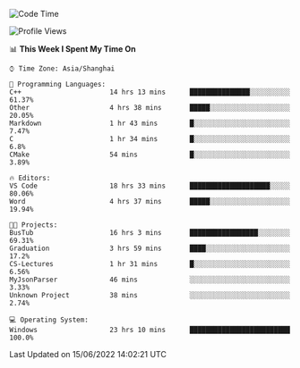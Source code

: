 <!--START_SECTION:waka-->
![Code Time](http://img.shields.io/badge/Code%20Time-126%20hrs%2024%20mins-blue)

![Profile Views](http://img.shields.io/badge/Profile%20Views-0-blue)

📊 **This Week I Spent My Time On** 

```text
⌚︎ Time Zone: Asia/Shanghai

💬 Programming Languages: 
C++                      14 hrs 13 mins      ███████████████░░░░░░░░░░   61.37% 
Other                    4 hrs 38 mins       █████░░░░░░░░░░░░░░░░░░░░   20.05% 
Markdown                 1 hr 43 mins        █░░░░░░░░░░░░░░░░░░░░░░░░   7.47% 
C                        1 hr 34 mins        █░░░░░░░░░░░░░░░░░░░░░░░░   6.8% 
CMake                    54 mins             █░░░░░░░░░░░░░░░░░░░░░░░░   3.89%

🔥 Editors: 
VS Code                  18 hrs 33 mins      ████████████████████░░░░░   80.06% 
Word                     4 hrs 37 mins       █████░░░░░░░░░░░░░░░░░░░░   19.94%

🐱‍💻 Projects: 
BusTub                   16 hrs 3 mins       █████████████████░░░░░░░░   69.31% 
Graduation               3 hrs 59 mins       ████░░░░░░░░░░░░░░░░░░░░░   17.2% 
CS-Lectures              1 hr 31 mins        █░░░░░░░░░░░░░░░░░░░░░░░░   6.56% 
MyJsonParser             46 mins             ░░░░░░░░░░░░░░░░░░░░░░░░░   3.33% 
Unknown Project          38 mins             ░░░░░░░░░░░░░░░░░░░░░░░░░   2.74%

💻 Operating System: 
Windows                  23 hrs 10 mins      █████████████████████████   100.0%

```


 Last Updated on 15/06/2022 14:02:21 UTC
<!--END_SECTION:waka-->